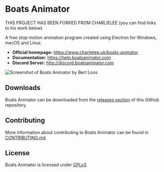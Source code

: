 # Boats Animator

THIS PROJECT HAS BEEN FORKED FROM CHARLIELEE (you can find links to his work below)

A free stop motion animation program created using Electron for Windows, macOS and Linux.

- **Official homepage:** <https://www.charlielee.uk/boats-animator>
- **Documentation:** <https://help.boatsanimator.com>
- **Discord Server:** <http://discord.boatsanimator.com>

![Screenshot of Boats Animator by Bert Loos](https://www.charlielee.uk/assets/boats-animator/user-submissions/bertl1.jpg)

## Downloads

Boats Animator can be downloaded from the [releases section](https://github.com/charlielee/boats-animator/releases) of this GitHub repository.

## Contributing

More information about contributing to Boats Animator can be found in [CONTRIBUTING.md](https://github.com/charlielee/boats-animator/blob/master/CONTRIBUTING.md).

## License

Boats Animator is licensed under [GPLv3](http://www.gnu.org/licenses/gpl.html).
